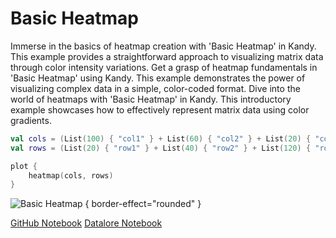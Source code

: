 # Basic Heatmap

<web-summary>
Immerse in the basics of heatmap creation with 'Basic Heatmap' in Kandy.
This example provides a straightforward approach to visualizing matrix data through color intensity variations.
</web-summary>

<card-summary>
Get a grasp of heatmap fundamentals in 'Basic Heatmap' using Kandy.
This example demonstrates the power of visualizing complex data in a simple, color-coded format.
</card-summary>

<link-summary>
Dive into the world of heatmaps with 'Basic Heatmap' in Kandy.
This introductory example showcases how to effectively represent matrix data using color gradients.
</link-summary>


<!---IMPORT org.jetbrains.kotlinx.kandy.letsplot.samples.Tiles-->

<!---FUN basic_heatmap-->

```kotlin
val cols = (List(100) { "col1" } + List(60) { "col2" } + List(20) { "col3" }).shuffled()
val rows = (List(20) { "row1" } + List(40) { "row2" } + List(120) { "row3" }).shuffled()

plot {
    heatmap(cols, rows)
}
```

<!---END-->

![Basic Heatmap](basic_heatmap.png) { border-effect="rounded" }

<seealso style="cards">
       <category ref="example-ktnb">
           <a href="https://github.com/Kotlin/kandy/blob/main/examples/notebooks/lets-plot/samples/tiles/basic_heatmap.ipynb" summary="View the notebook on our GitHub repository">GitHub Notebook</a>
           <a href="https://datalore.jetbrains.com/report/static/KQKedA4jDrKu63O53gEN0z/NFGYJFW8oMlsu5aROAxRGq" summary="Experiment with this example on Datalore">Datalore Notebook</a>
       </category>
</seealso>

